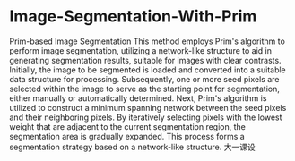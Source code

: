 # Image-Segmentation-With-Prim
Prim-based Image Segmentation
  This method employs Prim's algorithm to perform image segmentation, utilizing a network-like structure to aid in generating segmentation results, suitable for images with clear contrasts. Initially, the image to be segmented is loaded and converted into a suitable data structure for processing. Subsequently, one or more seed pixels are selected within the image to serve as the starting point for segmentation, either manually or automatically determined.
  Next, Prim's algorithm is utilized to construct a minimum spanning network between the seed pixels and their neighboring pixels. By iteratively selecting pixels with the lowest weight that are adjacent to the current segmentation region, the segmentation area is gradually expanded. This process forms a segmentation strategy based on a network-like structure.
大一课设



